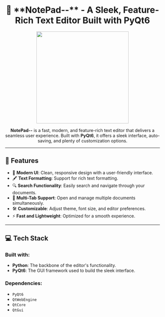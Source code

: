 <h1 align="center">📝 **NotePad--** - A Sleek, Feature-Rich Text Editor Built with PyQt6</h1>

<p align="center">
  <img src="https://media.giphy.com/media/xT9KPg5UONfbw/giphy.gif" width="300">
</p>

<p align="center">
  <strong>NotePad--</strong> is a fast, modern, and feature-rich text editor that delivers a seamless user experience. Built with <strong>PyQt6</strong>, it offers a sleek interface, auto-saving, and plenty of customization options.
</p>

---

## 📌 **Features**  
- 🎨 **Modern UI**: Clean, responsive design with a user-friendly interface.
- 🖋️ **Text Formatting**: Support for rich text formatting.
- 🔍 **Search Functionality**: Easily search and navigate through your documents.
- 📜 **Multi-Tab Support**: Open and manage multiple documents simultaneously.
- 🛠️ **Customizable**: Adjust theme, font size, and editor preferences.
- ⚡ **Fast and Lightweight**: Optimized for a smooth experience.

---

## 💻 **Tech Stack**  
### Built with:
- **Python**: The backbone of the editor's functionality.
- **PyQt6**: The GUI framework used to build the sleek interface.

### Dependencies:
- `PyQt6`
- `QtWebEngine`
- `QtCore`
- `QtGui`
